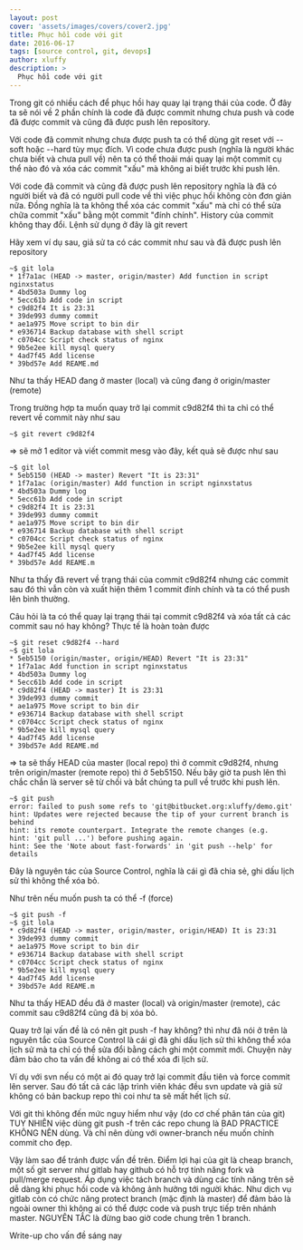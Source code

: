 ```yaml
---
layout: post
cover: 'assets/images/covers/cover2.jpg'
title: Phục hồi code với git
date: 2016-06-17
tags: [source control, git, devops]
author: xluffy
description: >
  Phục hồi code với git
---
```


Trong git có nhiều cách để phục hồi hay quay lại trạng thái của code. Ở đây ta sẽ nói về 2 phần chính là code đã được commit nhưng chưa push và code đã được commit và cũng đã được push lên repository.

Với code đã commit nhưng chưa được push ta có thể dùng git reset với --soft hoặc --hard tùy mục đích. Vì code chưa được push (nghĩa là người khác chưa biết và chưa pull về) nên ta có thể thoải mái quay lại một commit cụ thể nào đó và xóa các commit "xấu" mà không ai biết trước khi push lên.

Với code đã commit và cũng đã được push lên repository nghĩa là đã có người biết và đã có người pull code về thì việc phục hồi không còn đơn giản nữa. Đồng nghĩa là ta không thể xóa các commit "xấu" mà chỉ có thể sửa chữa commit "xấu" bằng một commit "đính chính". History của commit không thay đổi. Lệnh sử dụng ở đây là git revert

Hãy xem ví dụ sau, giả sử ta có các commit như sau và đã được push lên repository
```
~$ git lola
* 1f7a1ac (HEAD -> master, origin/master) Add function in script nginxstatus
* 4bd503a Dummy log
* 5ecc61b Add code in script
* c9d82f4 It is 23:31
* 39de993 dummy commit
* ae1a975 Move script to bin dir
* e936714 Backup database with shell script
* c0704cc Script check status of nginx
* 9b5e2ee kill mysql query
* 4ad7f45 Add license
* 39bd57e Add REAME.md
```
Như ta thấy HEAD đang ở master (local) và cũng đang ở origin/master (remote)

Trong trường hợp ta muốn quay trở lại commit c9d82f4 thì ta chỉ có thể revert về commit này như sau
```
~$ git revert c9d82f4
```
=> sẽ mở 1 editor và viết commit mesg vào đây, kết quả sẽ được như sau
```
~$ git lol
* 5eb5150 (HEAD -> master) Revert "It is 23:31"
* 1f7a1ac (origin/master) Add function in script nginxstatus
* 4bd503a Dummy log
* 5ecc61b Add code in script
* c9d82f4 It is 23:31
* 39de993 dummy commit
* ae1a975 Move script to bin dir
* e936714 Backup database with shell script
* c0704cc Script check status of nginx
* 9b5e2ee kill mysql query
* 4ad7f45 Add license
* 39bd57e Add REAME.m
```
Như ta thấy đã revert về trạng thái của commit c9d82f4 nhưng các commit sau đó thì vẫn còn và xuất hiện thêm 1 commit đính chính và ta có thể push lên bình thường.

Câu hỏi là ta có thể quay lại trạng thái tại commit c9d82f4 và xóa tất cả các commit sau nó hay không? Thực tế là hoàn toàn được
```
~$ git reset c9d82f4 --hard
~$ git lola
* 5eb5150 (origin/master, origin/HEAD) Revert "It is 23:31"
* 1f7a1ac Add function in script nginxstatus
* 4bd503a Dummy log
* 5ecc61b Add code in script
* c9d82f4 (HEAD -> master) It is 23:31
* 39de993 dummy commit
* ae1a975 Move script to bin dir
* e936714 Backup database with shell script
* c0704cc Script check status of nginx
* 9b5e2ee kill mysql query
* 4ad7f45 Add license
* 39bd57e Add REAME.md
```
=> ta sẽ thấy HEAD của master (local repo) thì ở commit c9d82f4, nhưng trên origin/master (remote repo) thì ở 5eb5150. Nếu bây giờ ta push lên thì chắc chắn là server sẽ từ chối và bắt chúng ta pull về trước khi push lên.
```
~$ git push
error: failed to push some refs to 'git@bitbucket.org:xluffy/demo.git'
hint: Updates were rejected because the tip of your current branch is behind
hint: its remote counterpart. Integrate the remote changes (e.g.
hint: 'git pull ...') before pushing again.
hint: See the 'Note about fast-forwards' in 'git push --help' for details
```
Đây là nguyên tác của Source Control, nghĩa là cái gì đã chia sẻ, ghi dấu lịch sử thì không thể xóa bỏ.

Như trên nếu muốn push ta có thể -f (force)
```
~$ git push -f 
~$ git lola
* c9d82f4 (HEAD -> master, origin/master, origin/HEAD) It is 23:31
* 39de993 dummy commit
* ae1a975 Move script to bin dir
* e936714 Backup database with shell script
* c0704cc Script check status of nginx
* 9b5e2ee kill mysql query
* 4ad7f45 Add license
* 39bd57e Add REAME.m
```
Như ta thấy HEAD đều đã ở master (local) và origin/master (remote), các commit sau c9d82f4 cũng đã bị xóa bỏ.

Quay trở lại vấn đề là có nên git push -f hay không? thì như đã nói ở trên là nguyên tắc của Source Control là cái gì đã ghi dấu lịch sử thì không thể xóa lịch sử mà ta chỉ có thể sửa đổi bằng cách ghi một commit mới. Chuyện này đảm bảo cho ta vấn đề không ai có thể xóa đi lịch sử.

Ví dụ với svn nếu có một ai đó quay trở lại commit đầu tiên và force commit lên server. Sau đó tất cả các lập trình viên khác đều svn update và giả sử không có bản backup repo thì coi như ta sẽ mất hết lịch sử.

Với git thì không đến mức nguy hiểm như vậy (do cơ chế phân tán của git) TUY NHIÊN việc dùng git push -f trên các repo chung là BAD PRACTICE KHÔNG NÊN dùng. Và chỉ nên dùng với owner-branch nếu muốn chỉnh commit cho đẹp.

Vậy làm sao để tránh được vấn đề trên. Điểm lợi hại của git là cheap branch, một số git server như gitlab hay github có hỗ trợ tính năng fork và pull/merge request. Áp dụng việc tách branch và dùng các tính năng trên sẽ dễ dàng khi phục hồi code và không ảnh hưởng tới người khác. Như dịch vụ gitlab còn có chức năng protect branch (mặc định là master) để đảm bảo là ngoài owner thì không ai có thể được code và push trực tiếp trên nhánh master. NGUYÊN TẮC là đừng bao giờ code chung trên 1 branch.

Write-up cho vấn đề sáng nay
